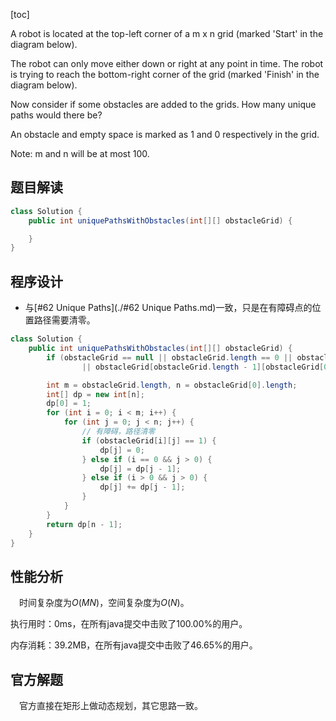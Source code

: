 [toc]

A robot is located at the top-left corner of a m x n grid (marked 'Start' in the diagram below).

The robot can only move either down or right at any point in time. The robot is trying to reach the bottom-right corner of the grid (marked 'Finish' in the diagram below).

Now consider if some obstacles are added to the grids. How many unique paths would there be?

An obstacle and empty space is marked as 1 and 0 respectively in the grid.

Note: m and n will be at most 100.



## 题目解读



```java
class Solution {
    public int uniquePathsWithObstacles(int[][] obstacleGrid) {

    }
}
```

## 程序设计

* 与[#62 Unique Paths](./#62 Unique Paths.md)一致，只是在有障碍点的位置路径需要清零。

```java
class Solution {
    public int uniquePathsWithObstacles(int[][] obstacleGrid) {
        if (obstacleGrid == null || obstacleGrid.length == 0 || obstacleGrid[0][0] == 1
                || obstacleGrid[obstacleGrid.length - 1][obstacleGrid[0].length - 1] == 1) return 0;

        int m = obstacleGrid.length, n = obstacleGrid[0].length;
        int[] dp = new int[n];
        dp[0] = 1;
        for (int i = 0; i < m; i++) {
            for (int j = 0; j < n; j++) {
                // 有障碍，路径清零
                if (obstacleGrid[i][j] == 1) {
                    dp[j] = 0;
                } else if (i == 0 && j > 0) {
                    dp[j] = dp[j - 1];
                } else if (i > 0 && j > 0) {
                    dp[j] += dp[j - 1];
                }
            }
        }
        return dp[n - 1];
    }
}
```

## 性能分析

&emsp;时间复杂度为$O(MN)$，空间复杂度为$O(N)$。

执行用时：0ms，在所有java提交中击败了100.00%的用户。

内存消耗：39.2MB，在所有java提交中击败了46.65%的用户。

## 官方解题

&emsp;官方直接在矩形上做动态规划，其它思路一致。